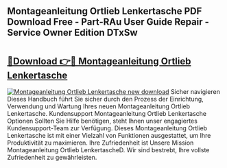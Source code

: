 ## Montageanleitung Ortlieb Lenkertasche PDF Download Free - Part-RAu User Guide Repair - Service Owner Edition DTxSw

# <h2><a href="http://df6wsr3.blite.top/?on=Montageanleitung+Ortlieb+Lenkertasche">🔗Download 👉🔴 Montageanleitung Ortlieb Lenkertasche</a></h2>

[![Montageanleitung Ortlieb Lenkertasche new download](https://i.imgur.com/lujVjoI.png)](http://df6wsr3.blite.top/?on=Montageanleitung+Ortlieb+Lenkertasche)
Sicher navigieren Dieses Handbuch führt Sie sicher durch den Prozess der Einrichtung, Verwendung und Wartung Ihres neuen Montageanleitung Ortlieb Lenkertasche. Kundensupport Montageanleitung Ortlieb Lenkertasche Optionen Sollten Sie Hilfe benötigen, steht Ihnen unser engagiertes Kundensupport-Team zur Verfügung. Dieses Montageanleitung Ortlieb Lenkertasche ist mit einer Vielzahl von Funktionen ausgestattet, um Ihre Produktivität zu maximieren. Ihre Zufriedenheit ist Unsere Mission Montageanleitung Ortlieb LenkertascheD. Wir sind bestrebt, Ihre vollste Zufriedenheit zu gewährleisten.
